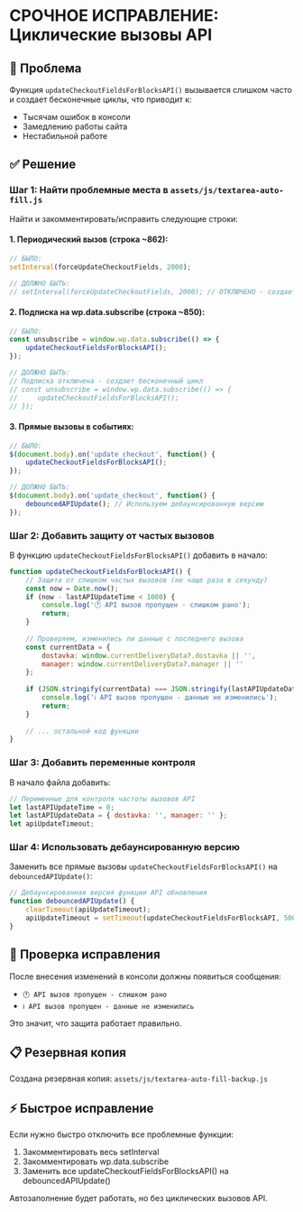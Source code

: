 # СРОЧНОЕ ИСПРАВЛЕНИЕ: Циклические вызовы API

## 🚨 Проблема
Функция `updateCheckoutFieldsForBlocksAPI()` вызывается слишком часто и создает бесконечные циклы, что приводит к:
- Тысячам ошибок в консоли
- Замедлению работы сайта
- Нестабильной работе

## ✅ Решение

### Шаг 1: Найти проблемные места в `assets/js/textarea-auto-fill.js`

Найти и закомментировать/исправить следующие строки:

#### 1. Периодический вызов (строка ~862):
```javascript
// БЫЛО:
setInterval(forceUpdateCheckoutFields, 2000);

// ДОЛЖНО БЫТЬ:
// setInterval(forceUpdateCheckoutFields, 2000); // ОТКЛЮЧЕНО - создает циклы
```

#### 2. Подписка на wp.data.subscribe (строка ~850):
```javascript
// БЫЛО:
const unsubscribe = window.wp.data.subscribe(() => {
    updateCheckoutFieldsForBlocksAPI();
});

// ДОЛЖНО БЫТЬ:
// Подписка отключена - создает бесконечный цикл
// const unsubscribe = window.wp.data.subscribe(() => {
//     updateCheckoutFieldsForBlocksAPI();
// });
```

#### 3. Прямые вызовы в событиях:
```javascript
// БЫЛО:
$(document.body).on('update_checkout', function() {
    updateCheckoutFieldsForBlocksAPI();
});

// ДОЛЖНО БЫТЬ:
$(document.body).on('update_checkout', function() {
    debouncedAPIUpdate(); // Используем дебаунсированную версию
});
```

### Шаг 2: Добавить защиту от частых вызовов

В функцию `updateCheckoutFieldsForBlocksAPI()` добавить в начало:

```javascript
function updateCheckoutFieldsForBlocksAPI() {
    // Защита от слишком частых вызовов (не чаще раза в секунду)
    const now = Date.now();
    if (now - lastAPIUpdateTime < 1000) {
        console.log('🕐 API вызов пропущен - слишком рано');
        return;
    }
    
    // Проверяем, изменились ли данные с последнего вызова
    const currentData = { 
        dostavka: window.currentDeliveryData?.dostavka || '',
        manager: window.currentDeliveryData?.manager || ''
    };
    
    if (JSON.stringify(currentData) === JSON.stringify(lastAPIUpdateData)) {
        console.log('ℹ️ API вызов пропущен - данные не изменились');
        return;
    }
    
    // ... остальной код функции
}
```

### Шаг 3: Добавить переменные контроля

В начало файла добавить:
```javascript
// Переменные для контроля частоты вызовов API
let lastAPIUpdateTime = 0;
let lastAPIUpdateData = { dostavka: '', manager: '' };
let apiUpdateTimeout;
```

### Шаг 4: Использовать дебаунсированную версию

Заменить все прямые вызовы `updateCheckoutFieldsForBlocksAPI()` на `debouncedAPIUpdate()`:

```javascript
// Дебаунсированная версия функции API обновления
function debouncedAPIUpdate() {
    clearTimeout(apiUpdateTimeout);
    apiUpdateTimeout = setTimeout(updateCheckoutFieldsForBlocksAPI, 500);
}
```

## 🧪 Проверка исправления

После внесения изменений в консоли должны появиться сообщения:
- `🕐 API вызов пропущен - слишком рано`
- `ℹ️ API вызов пропущен - данные не изменились`

Это значит, что защита работает правильно.

## 📋 Резервная копия

Создана резервная копия: `assets/js/textarea-auto-fill-backup.js`

## ⚡ Быстрое исправление

Если нужно быстро отключить все проблемные функции:

1. Закомментировать весь setInterval
2. Закомментировать wp.data.subscribe  
3. Заменить все updateCheckoutFieldsForBlocksAPI() на debouncedAPIUpdate()

Автозаполнение будет работать, но без циклических вызовов API.